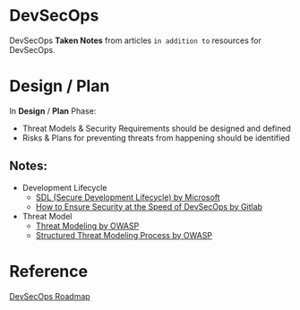 # DevSecOps
DevSecOps **Taken Notes** from articles `in addition to` resources for DevSecOps.

# Design / Plan
In **Design** / **Plan** Phase:
- Threat Models & Security Requirements should be designed and defined
- Risks & Plans for preventing threats from happening should be identified

## Notes:
- Development Lifecycle
  - [SDL (Secure Development Lifecycle) by Microsoft](./Design/Development-Lifecycle/SDL-by-Microsoft.md)
  - [How to Ensure Security at the Speed of DevSecOps by Gitlab](./Design/Development-Lifecycle/How-to-Ensure-Security-at-the-Speed-of-DevOps-by-Gitlab.md)
- Threat Model
  - [Threat Modeling by OWASP](./Design/Threat-Model/Threat-Modeling-by-OWASP.md)
  - [Structured Threat Modeling Process by OWASP](./Design/Threat-Model/Threat-Modeling-Process-By-OWASP.md)

# Reference
[DevSecOps Roadmap](https://github.com/hahwul/DevSecOps)
